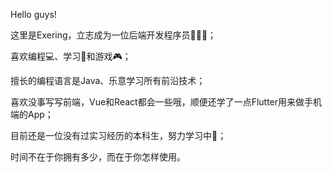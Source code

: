Hello guys!

这里是Exering，立志成为一位后端开发程序员🧑🏻‍💻；

喜欢编程💻、学习📖和游戏🎮；

擅长的编程语言是Java、乐意学习所有前沿技术；

喜欢没事写写前端，Vue和React都会一些哦，顺便还学了一点Flutter用来做手机端的App；

目前还是一位没有过实习经历的本科生，努力学习中📖；

时间不在于你拥有多少，而在于你怎样使用。
